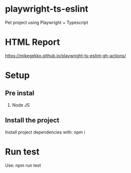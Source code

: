 # playwright-ts-eslint
Pet project using Playwright + Typescript

# HTML Report

https://mikegekko.github.io/playwright-ts-eslint-gh-actions/

# Setup

## Pre instal

1. Node JS
   
## Install the project

Install project dependencies with: npm i

# Run test

Use: npm run test
